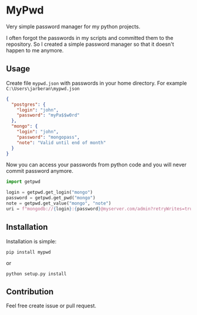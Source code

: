 # MyPwd

Very simple password manager for my python projects.

I often forgot the passwords in my scripts and committed them to the repository. So I created a simple password manager so that it doesn't happen to me anymore.

## Usage

Create file `mypwd.json` with passwords in your home directory. For example `C:\Users\jarberan\mypwd.json`

```json
{
  "postgres": {
    "login": "john",
    "password": "myPa$$w0rd"
  },
  "mongo": {
    "login": "john",
    "password": "mongopass",
    "note": "Valid until end of month"
  }
}
```

Now you can access your passwords from python code and you will never commit password anymore.

```python
import getpwd

login = getpwd.get_login("mongo")
password = getpwd.get_pwd("mongo")
note = getpwd.get_value("mongo", "note")
uri = f"mongodb://{login}:{password}@myserver.com/admin?retryWrites=true&w=majority"
```

## Installation

Installation is simple:

```
pip install mypwd
```

or

```
python setup.py install
```

## Contribution

Feel free create issue or pull request.
